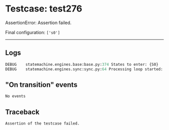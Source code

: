 # Testcase: test276

AssertionError: Assertion failed.

Final configuration: `['s0']`

---

## Logs
```py
DEBUG    statemachine.engines.base:base.py:374 States to enter: {S0}
DEBUG    statemachine.engines.sync:sync.py:64 Processing loop started: s0

```

## "On transition" events
```py
No events
```

## Traceback
```py
Assertion of the testcase failed.
```
